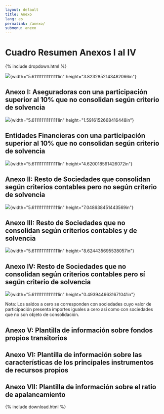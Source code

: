 ```yaml
---
layout: default
title: Anexo
lang: es
permalink: /anexo/
submenu: anexo
---
```



# Cuadro Resumen Anexos I al IV

{% include dropdown.html %}



![](media/image318.emf){width="5.611111111111111in"
height="3.8232852143482066in"}

## Anexo I: Aseguradoras con una participación superior al 10% que no consolidan según criterio de solvencia

![](media/image320.emf){width="5.611111111111111in"
height="1.5916152668416448in"}

## Entidades Financieras con una participación superior al 10% que no consolidan según criterio de solvencia

![](media/image322.emf){width="5.611111111111111in"
height="4.620018591426072in"}

## Anexo II: Resto de Sociedades que consolidan según criterios contables pero no según criterio de solvencia

![](media/image324.emf){width="5.611111111111111in"
height="7.048638451443569in"}


## Anexo III: Resto de Sociedades que no consolidan según criterios contables y de solvencia

![](media/image326.emf){width="5.611111111111111in"
height="8.624435695538057in"}

## Anexo IV: Resto de Sociedades que no consolidan según criterios contables pero sí según criterio de solvencia

![](media/image328.emf){width="5.611111111111111in"
height="0.4939446631671041in"}

Nota: Los saldos a cero se corresponden con sociedades cuyo valor de
participación presenta importes iguales a cero así como con sociedades
que no son objeto de consolidación.


## Anexo V: Plantilla de información sobre fondos propios transitorios

## Anexo VI: Plantilla de información sobre las características de los principales instrumentos de recursos propios

## Anexo VII: Plantilla de información sobre el ratio de apalancamiento



{% include download.html %}
